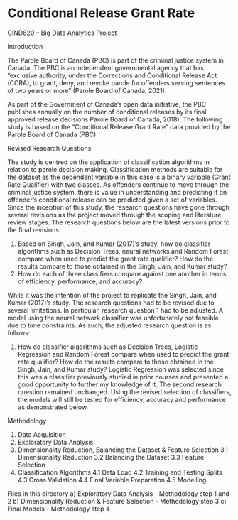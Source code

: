 # Conditional Release Grant Rate
CIND820 – Big Data Analytics Project

Introduction

The Parole Board of Canada (PBC) is part of the criminal justice system in Canada. The PBC is an independent governmental agency that has “exclusive authority, under the Corrections and Conditional Release Act (CCRA), to grant, deny, and revoke parole for offenders serving sentences of two years or more” (Parole Board of Canada, 2021). 

As part of the Government of Canada’s open data initiative, the PBC publishes annually on the number of conditional releases by its final approved release decisions Parole Board of Canada, 2018). The following study is based on the “Conditional Release Grant Rate” data provided by the Parole Board of Canada (PBC).

Revised Research Questions

The study is centred on the application of classification algorithms in relation to parole decision making. Classification methods are suitable for the dataset as the dependent variable in this case is a binary variable (Grant Rate Qualifier) with two classes. As offenders continue to move through the criminal justice system, there is value in understanding and predicting if an offender’s conditional release can be predicted given a set of variables. Since the inception of this study, the research questions have gone through several revisions as the project moved through the scoping and literature review stages. The research questions below are the latest versions prior to the final revisions:
1.	Based on Singh, Jain, and Kumar (2017)’s study, how do classifier algorithms such as Decision Trees, neural networks and Random Forest compare when used to predict the grant rate qualifier? How do the results compare to those obtained in the Singh, Jain, and Kumar study?
2.	How do each of three classifiers compare against one another in terms of efficiency, performance, and accuracy?

While it was the intention of the project to replicate the Singh, Jain, and Kumar (2017)’s study. The research questions had to be revised due to several limitations. In particular, research question 1 had to be adjusted. A model using the neural network classifier was unfortunately not feasible due to time constraints. As such, the adjusted research question is as follows:
1.	How do classifier algorithms such as Decision Trees, Logistic Regression and Random Forest compare when used to predict the grant rate qualifier? How do the results compare to those obtained in the Singh, Jain, and Kumar study?
Logistic Regression was selected since this was a classifier previously studied in prior courses and presented a good opportunity to further my knowledge of it. 
The second research question remained unchanged. Using the revised selection of classifiers, the models will still be tested for efficiency, accuracy and performance as demonstrated below.

Methodology
1.	Data Acquisition
2.	Exploratory Data Analysis
3.	Dimensionality Reduction, Balancing the Dataset & Feature Selection
3.1	Dimensionality Reduction
3.2	Balancing the Dataset
3.3	Feature Selection
4.	Classification Algorithms
4.1	Data Load
4.2	Training and Testing Splits
4.3	Cross Validation
4.4	Final Variable Preparation
4.5	Modelling

Files in this directory
a) Exploratory Data Analysis - Methodology step 1 and 2
b) Dimensionality Reduction & Feature Selection - Methodology step 3
c) Final Models - Methodology step 4
